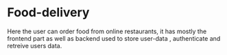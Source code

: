 # Food-delivery
Here the user can order food from online restaurants, it has mostly the frontend part as well as backend used to store user-data , authenticate and retreive users data.
